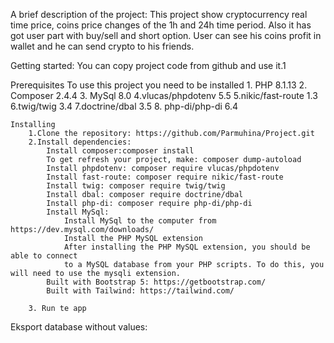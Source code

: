  A brief description of the project:
    This project show cryptocurrency real time price, coins price changes of the 1h and 24h time period. Also it has got
    user part with buy/sell and short option. User can see his coins profit in wallet and he can send crypto to his
    friends.

 Getting started:
    You can copy project code from github and use it.1

 Prerequisites
    To use this project you need to be installed
        1. PHP 8.1.13
        2. Composer 2.4.4
        3. MySql 8.0
        4.vlucas/phpdotenv 5.5
        5.nikic/fast-route 1.3
        6.twig/twig 3.4
        7.doctrine/dbal 3.5
        8. php-di/php-di 6.4

    Installing
        1.Clone the repository: https://github.com/Parmuhina/Project.git
        2.Install dependencies:
            Install composer:composer install
            To get refresh your project, make: composer dump-autoload
            Install phpdotenv: composer require vlucas/phpdotenv
            Install fast-route: composer require nikic/fast-route
            Install twig: composer require twig/twig
            Install dbal: composer require doctrine/dbal
            Install php-di: composer require php-di/php-di
            Install MySql:
                Install MySql to the computer from https://dev.mysql.com/downloads/
                Install the PHP MySQL extension
                After installing the PHP MySQL extension, you should be able to connect
                to a MySQL database from your PHP scripts. To do this, you will need to use the mysqli extension.
            Built with Bootstrap 5: https://getbootstrap.com/
            Built with Tailwind: https://tailwind.com/

        3. Run te app

 Eksport database without values:

